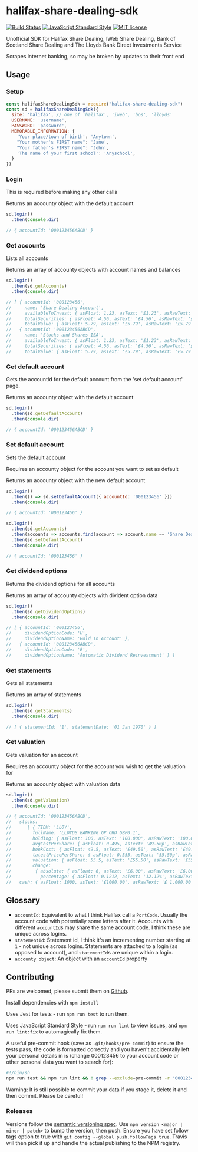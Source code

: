 # halifax-share-dealing-sdk

[![Build Status](https://img.shields.io/travis/com/domdomegg/halifax-share-dealing-sdk/master)](https://travis-ci.com/domdomegg/halifax-share-dealing-sdk) [![JavaScript Standard Style](https://img.shields.io/badge/code_style-standard-brightgreen.svg)](https://standardjs.com) [![MIT license](https://img.shields.io/badge/License-MIT-blue.svg)](https://github.com/domdomegg/halifax-share-dealing-sdk/blob/master/LICENSE)

Unofficial SDK for Halifax Share Dealing, IWeb Share Dealing, Bank of Scotland Share Dealing and The Lloyds Bank Direct Investments Service

Scrapes internet banking, so may be broken by updates to their front end

## Usage

### Setup

```js
const halifaxShareDealingSdk = require("halifax-share-dealing-sdk")
const sd = halifaxShareDealingSdk({
  site: 'halifax', // one of 'halifax', 'iweb', 'bos', 'lloyds'
  USERNAME: 'username',
  PASSWORD: 'password',
  MEMORABLE_INFORMATION: {
    'Your place/town of birth': 'Anytown',
    "Your mother's FIRST name": 'Jane',
    "Your father's FIRST name": 'John',
    'The name of your first school': 'Anyschool',
  }
})
```

### Login

This is required before making any other calls

Returns an accounty object with the default account

```js
sd.login()
  .then(console.dir)

// { accountId: '000123456ABCD' }
```

### Get accounts

Lists all accounts

Returns an array of accounty objects with account names and balances

```js
sd.login()
  .then(sd.getAccounts)
  .then(console.dir)

// [ { accountId: '000123456',
//     name: 'Share Dealing Account',
//     availableToInvest: { asFloat: 1.23, asText: '£1.23', asRawText: '£1.23' },
//     totalSecurities: { asFloat: 4.56, asText: '£4.56', asRawText: '£4.56' },
//     totalValue: { asFloat: 5.79, asText: '£5.79', asRawText: '£5.79' } },
//   { accountId: '000123456ABCD',
//     name: 'Stocks and Shares ISA',
//     availableToInvest: { asFloat: 1.23, asText: '£1.23', asRawText: '£1.23' },
//     totalSecurities: { asFloat: 4.56, asText: '£4.56', asRawText: '£4.56' },
//     totalValue: { asFloat: 5.79, asText: '£5.79', asRawText: '£5.79' } } ]
```

### Get default account

Gets the accountId for the default account from the 'set default account' page.

Returns an accounty object with the default account

```js
sd.login()
  .then(sd.getDefaultAccount)
  .then(console.dir)

// { accountId: '000123456ABCD' }
```

### Set default account

Sets the default account

Requires an accounty object for the account you want to set as default

Returns an accounty object with the new default account

```js
sd.login()
  .then(() => sd.setDefaultAccount({ accountId: '000123456' }))
  .then(console.dir)

// { accountId: '000123456' }
```

```js
sd.login()
  .then(sd.getAccounts)
  .then(accounts => accounts.find(account => account.name == 'Share Dealing Account'))
  .then(sd.setDefaultAccount)
  .then(console.dir)

// { accountId: '000123456' }
```

### Get dividend options

Returns the dividend options for all accounts

Returns an array of accounty objects with divident option data

```js
sd.login()
  .then(sd.getDividendOptions)
  .then(console.dir)

// [ { accountId: '000123456',
//     dividendOptionCode: 'H',
//     dividendOptionName: 'Hold In Account' },
//   { accountId: '000123456ABCD',
//     dividendOptionCode: 'R',
//     dividendOptionName: 'Automatic Dividend Reinvestment' } ]
```

### Get statements

Gets all statements

Returns an array of statements

```js
sd.login()
  .then(sd.getStatements)
  .then(console.dir)

// [ { statementId: '1', statementDate: '01 Jan 1970' } ]
```

### Get valuation

Gets valuation for an account

Requires an accounty object for the account you wish to get the valuation for

Returns an accounty object with valuation data


```js
sd.login()
  .then(sd.getValuation)
  .then(console.dir)

// { accountId: '000123456ABCD',
//   stocks:
//      [ { TIDM: 'LLOY',
//        fullName: 'LLOYDS BANKING GP ORD GBP0.1',
//        holding: { asFloat: 100, asText: '100.000', asRawText: '100.000' },
//        avgCostPerShare: { asFloat: 0.495, asText: '49.50p', asRawText: '49.50p' },
//        bookCost: { asFloat: 49.5, asText: '£49.50', asRawText: '£49.50' },
//        latestPricePerShare: { asFloat: 0.555, asText: '55.50p', asRawText: '*55.50p' },
//        valuation: { asFloat: 55.5, asText: '£55.50', asRawText: '£55.50' },
//        change:
//         { absolute: { asFloat: 6, asText: '£6.00', asRawText: '£6.00' },
//           percentage: { asFloat: 0.1212, asText: '12.12%', asRawText: '12.12%' } } } ],
//   cash: { asFloat: 1000, asText: '£1000.00', asRawText: '£ 1,000.00' } }
```

## Glossary

- `accountId`: Equivalent to what I think Halifax call a `PortCode`. Usually the account code with potentially some letters after it. Accounts with different `accountId`s may share the same account code. I think these are unique across logins.
- `statementId`: Statement id, I think it's an incrementing number starting at `1` - not unique across logins. Statements are attached to a login (as opposed to account), and `statementId`s are unique within a login.
- `accounty object`: An object with an `accountId` property

## Contributing

PRs are welcomed, please submit them on [Github](https://github.com/domdomegg/halifax-share-dealing-sdk/pulls).

Install dependencies with `npm install`

Uses Jest for tests - run `npm run test` to run them.

Uses JavaScript Standard Style - run `npm run lint` to view issues, and `npm run lint:fix` to automagically fix them.

A useful pre-commit hook (save as `.git/hooks/pre-commit`) to ensure the tests pass, the code is formatted correctly and you haven't accidentally left your personal details in is (change 000123456 to your account code or other personal data you want to search for):

```sh
#!/bin/sh
npm run test && npm run lint && ! grep --exclude=pre-commit -r '000123456' .
```

Warning: It is still possible to commit your data if you stage it, delete it and then commit. Please be careful!

### Releases

Versions follow the [semantic versioning spec](https://semver.org/). Use `npm version <major | minor | patch>` to bump the version, then push. Ensure you have set follow tags option to true with `git config --global push.followTags true`. Travis will then pick it up and handle the actual publishing to the NPM registry.
